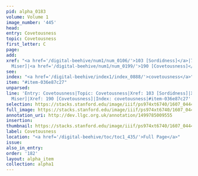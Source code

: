 ```yaml
---
pid: alpha_0183
volume: Volume 1
image_number: '445'
head:
entry: Covetousness
topic: Covetousness
first_letter: C
page:
add:
xref: "<a href='/digital-beehive/num1/num_0106/'>103 [Sordidness]</a>|727 [[PAGE_MISSING],
  Miser]|<a href='/digital-beehive/num1/num_0199/'>190 [Covetousness]</a>"
see:
index: "<a href='/digital-beehive/index1/index_0888/'>covetousness</a>"
item: "#item-036e87c27"
unparsed:
line: 'Entry: Covetousness|Topic: Covetousness|Xref: 103 [Sordidness]|Xref: 727 [[PAGE_MISSING],
  Miser]|Xref: 190 [Covetousness]|Index: covetousness|#item-036e87c27'
selection: https://stacks.stanford.edu/image/iiif/ps974xt6740/1607_0444/341,1271,3094,700/full/0/default.jpg
full_image: https://stacks.stanford.edu/image/iiif/ps974xt6740/1607_0444/full/full/0/default.jpg
annotation_uri: http://dev.llgc.org.uk/annotation/1499785009555
insertion:
thumbnail: https://stacks.stanford.edu/image/iiif/ps974xt6740/1607_0444/341,1271,600,180/250,/0/default.jpg
label: Covetousness
location: "<a href='/digital-beehive/toc/toc1_435/'>Full Page</a>"
issue:
also_in_entry:
order: '182'
layout: alpha_item
collection: alpha1
---
```

